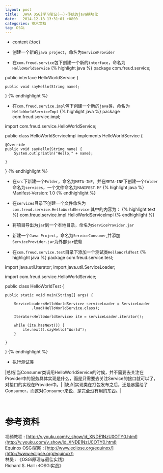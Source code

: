 ```yaml
---
layout: post
title:  JAVA OSGi学习笔记(一)-传统的java模块化
date:   2014-12-18 13:31:01 +0800
categories: 技术文档
tag: OSGi
---
```


* content
{:toc}


- 创建一个新的`java project`，命名为`ServiceProvider`

- 在`com.freud.service`包下创建一个新的`interface`，命名为`HelloWorldService`
{% highlight java %}
package com.freud.service;

public interface HelloWorldService {

	public void sayHello(String name);
}
{% endhighlight %}

- 在`com.freud.service.impl`包下创建一个新的`java`类，命名为`HelloWorldServiceImpl`
{% highlight java %}
package com.freud.service.impl;

import com.freud.service.HelloWorldService;

public class HelloWorldServiceImpl implements HelloWorldService {

	@Override
	public void sayHello(String name) {
		System.out.println("Hello," + name);

	}

}
{% endhighlight %}

- 在`src`下新建一个`Folder`，命名为`META-INF`，并在`META-INF`下创建一个`folder`命名为`services`，一个文件命名为`MANIFEST.MF`
{% highlight java %}
Manifest-Version: 1.0
{% endhighlight %}

- 在`services`目录下创建一个文件命名为`com.freud.service.HelloWorldService`
其中的内容为：
{% highlight text %}
com.freud.service.impl.HelloWorldServiceImpl
{% endhighlight %}

- 将项目导出为`jar`到一个本地目录，命名为`ServiceProvider.jar`

- 新建一个`Java Project`，命名为`ServiceConsumer`,并添加`ServiceProvider.jar`为外部`jar`依赖

- 在`com.freud.service.test`目录下添加一个测试类`HelloWorldTest`
{% highlight java %}
package com.freud.service.test;

import java.util.Iterator;
import java.util.ServiceLoader;

import com.freud.service.HelloWorldService;

public class HelloWorldTest {

	public static void main(String[] args) {

		ServiceLoader<HelloWorldService> serviceLoader = ServiceLoader
				.load(HelloWorldService.class);

		Iterator<HelloWorldService> ite = serviceLoader.iterator();

		while (ite.hasNext()) {
			ite.next().sayHello("World");
		}

	}
}
{% endhighlight %}

- 执行测试类

|总结|当Consumer类调用HelloWorldService的时候，并不需要去关注在Provider中的服务具体实现是什么，而是只需要去关注Service的接口就可以了，对接口的实现在Provider中。|
|缺点|实现类在打包发布之后，还是暴露给了Consumer，而这对Consumer来说，是完全没有用的东西。|

<br/>

参考资料
================================

视频教程 : [http://v.youku.com/v_show/id_XNDE1NzU0OTY0.html](http://v.youku.com/v_show/id_XNDE1NzU0OTY0.html)
<br/>
Equinox OSGi官网 : [http://www.eclipse.org/equinox/](http://www.eclipse.org/equinox/)
<br/>
林昊 : 《OSGi原理与最佳实践》
<br/>
Richard S. Hall : 《OSGi实战》